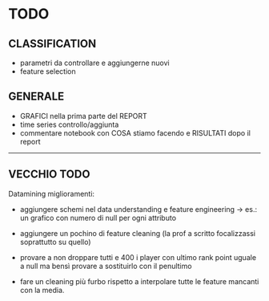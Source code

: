 # TODO

## CLASSIFICATION

- parametri da controllare e aggiungerne nuovi
- feature selection

## GENERALE

- GRAFICI nella prima parte del REPORT
- time series controllo/aggiunta
- commentare notebook con COSA stiamo facendo e RISULTATI dopo il report

---

## VECCHIO TODO

Datamining miglioramenti:

- aggiungere schemi nel data understanding e feature engineering -> es.: un grafico con numero di null per ogni attributo

- aggiungere un pochino di feature cleaning (la prof a scritto focalizzassi soprattutto su quello)

- provare a non droppare tutti e 400 i player con ultimo rank point uguale a null ma bensì provare a sostituirlo con il penultimo

- fare un cleaning più furbo rispetto a interpolare tutte le feature mancanti con la media.
